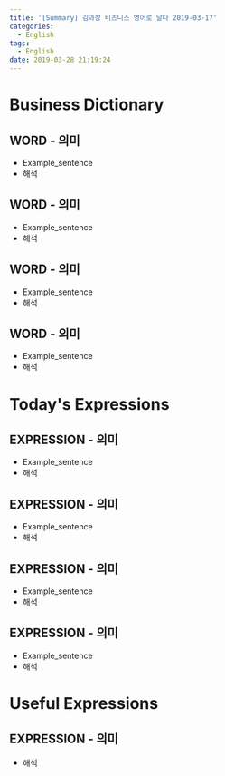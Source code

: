 ```yaml
---
title: '[Summary] 김과장 비즈니스 영어로 날다 2019-03-17'
categories:
  - English
tags:
  - English
date: 2019-03-28 21:19:24
---
```


# Business Dictionary

## WORD - 의미
- Example_sentence
- 해석

## WORD - 의미
- Example_sentence
- 해석

## WORD - 의미
- Example_sentence
- 해석

## WORD - 의미
- Example_sentence
- 해석

# Today's Expressions

## EXPRESSION - 의미
- Example_sentence
- 해석

## EXPRESSION - 의미
- Example_sentence
- 해석

## EXPRESSION - 의미
- Example_sentence
- 해석

## EXPRESSION - 의미
- Example_sentence
- 해석

# Useful Expressions

## EXPRESSION - 의미
- 해석
